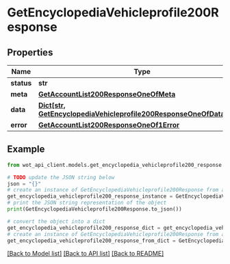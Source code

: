# GetEncyclopediaVehicleprofile200Response


## Properties

Name | Type | Description | Notes
------------ | ------------- | ------------- | -------------
**status** | **str** |  | 
**meta** | [**GetAccountList200ResponseOneOfMeta**](GetAccountList200ResponseOneOfMeta.md) |  | 
**data** | [**Dict[str, GetEncyclopediaVehicleprofile200ResponseOneOfDataValue]**](GetEncyclopediaVehicleprofile200ResponseOneOfDataValue.md) |  | 
**error** | [**GetAccountList200ResponseOneOf1Error**](GetAccountList200ResponseOneOf1Error.md) |  | 

## Example

```python
from wot_api_client.models.get_encyclopedia_vehicleprofile200_response import GetEncyclopediaVehicleprofile200Response

# TODO update the JSON string below
json = "{}"
# create an instance of GetEncyclopediaVehicleprofile200Response from a JSON string
get_encyclopedia_vehicleprofile200_response_instance = GetEncyclopediaVehicleprofile200Response.from_json(json)
# print the JSON string representation of the object
print(GetEncyclopediaVehicleprofile200Response.to_json())

# convert the object into a dict
get_encyclopedia_vehicleprofile200_response_dict = get_encyclopedia_vehicleprofile200_response_instance.to_dict()
# create an instance of GetEncyclopediaVehicleprofile200Response from a dict
get_encyclopedia_vehicleprofile200_response_from_dict = GetEncyclopediaVehicleprofile200Response.from_dict(get_encyclopedia_vehicleprofile200_response_dict)
```
[[Back to Model list]](../README.md#documentation-for-models) [[Back to API list]](../README.md#documentation-for-api-endpoints) [[Back to README]](../README.md)


